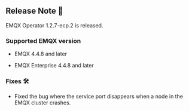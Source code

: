 ## Release Note 🍻

EMQX Operator 1.2.7-ecp.2 is released.

### Supported EMQX version

- EMQX 4.4.8 and later

- EMQX Enterprise 4.4.8 and later

### Fixes 🛠

- Fixed the bug where the service port disappears when a node in the EMQX cluster crashes.
